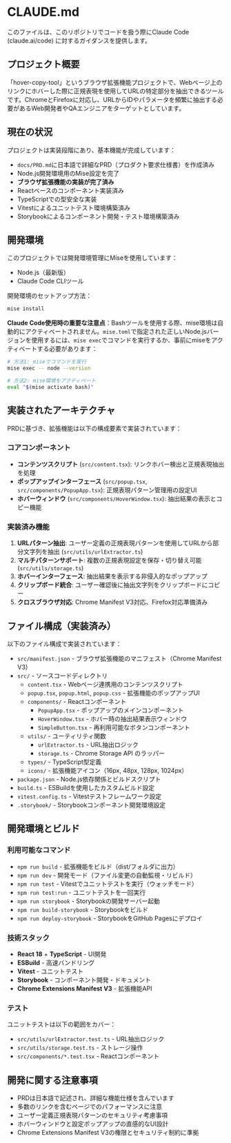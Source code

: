 # CLAUDE.md

このファイルは、このリポジトリでコードを扱う際にClaude Code (claude.ai/code) に対するガイダンスを提供します。

## プロジェクト概要

「hover-copy-tool」というブラウザ拡張機能プロジェクトで、Webページ上のリンクにホバーした際に正規表現を使用してURLの特定部分を抽出できるツールです。ChromeとFirefoxに対応し、URLからIDやパラメータを頻繁に抽出する必要があるWeb開発者やQAエンジニアをターゲットとしています。

## 現在の状況

プロジェクトは実装段階にあり、基本機能が完成しています：

- `docs/PRD.md`に日本語で詳細なPRD（プロダクト要求仕様書）を作成済み
- Node.js開発環境用のMise設定を完了
- **ブラウザ拡張機能の実装が完了済み**
- Reactベースのコンポーネント実装済み
- TypeScriptでの型安全な実装
- Vitestによるユニットテスト環境構築済み
- Storybookによるコンポーネント開発・テスト環境構築済み

## 開発環境

このプロジェクトでは開発環境管理にMiseを使用しています：

- Node.js（最新版）
- Claude Code CLIツール

開発環境のセットアップ方法：

```bash
mise install
```

**Claude Code使用時の重要な注意点**：Bashツールを使用する際、mise環境は自動的にアクティベートされません。`mise.toml`で指定された正しいNode.jsバージョンを使用するには、`mise exec`でコマンドを実行するか、事前にmiseをアクティベートする必要があります：

```bash
# 方法1: miseでコマンドを実行
mise exec -- node --version

# 方法2: mise環境をアクティベート
eval "$(mise activate bash)"
```

## 実装されたアーキテクチャ

PRDに基づき、拡張機能は以下の構成要素で実装されています：

### コアコンポーネント

- **コンテンツスクリプト** (`src/content.tsx`): リンクホバー検出と正規表現抽出を処理
- **ポップアップインターフェース** (`src/popup.tsx`, `src/components/PopupApp.tsx`): 正規表現パターン管理用の設定UI
- **ホバーウィンドウ** (`src/components/HoverWindow.tsx`): 抽出結果の表示とコピー機能

### 実装済み機能

1. **URLパターン抽出**: ユーザー定義の正規表現パターンを使用してURLから部分文字列を抽出 (`src/utils/urlExtractor.ts`)
2. **マルチパターンサポート**: 複数の正規表現設定を保存・切り替え可能 (`src/utils/storage.ts`)
3. **ホバーインターフェース**: 抽出結果を表示する非侵入的なポップアップ
4. **クリップボード統合**: ユーザー確認後に抽出文字列をクリップボードにコピー
5. **クロスブラウザ対応**: Chrome Manifest V3対応、Firefox対応準備済み

## ファイル構成（実装済み）

以下のファイル構成で実装されています：

- `src/manifest.json` - ブラウザ拡張機能のマニフェスト（Chrome Manifest V3）
- `src/` - ソースコードディレクトリ
  - `content.tsx` - Webページ連携用のコンテンツスクリプト
  - `popup.tsx`, `popup.html`, `popup.css` - 拡張機能のポップアップUI
  - `components/` - Reactコンポーネント
    - `PopupApp.tsx` - ポップアップのメインコンポーネント
    - `HoverWindow.tsx` - ホバー時の抽出結果表示ウィンドウ
    - `SimpleButton.tsx` - 再利用可能なボタンコンポーネント
  - `utils/` - ユーティリティ関数
    - `urlExtractor.ts` - URL抽出ロジック
    - `storage.ts` - Chrome Storage API のラッパー
  - `types/` - TypeScript型定義
  - `icons/` - 拡張機能アイコン（16px, 48px, 128px, 1024px）
- `package.json` - Node.js依存関係とビルドスクリプト
- `build.ts` - ESBuildを使用したカスタムビルド設定
- `vitest.config.ts` - Vitestテストフレームワーク設定
- `.storybook/` - Storybookコンポーネント開発環境設定

## 開発環境とビルド

### 利用可能なコマンド

- `npm run build` - 拡張機能をビルド（dist/フォルダに出力）
- `npm run dev` - 開発モード（ファイル変更の自動監視・リビルド）
- `npm run test` - Vitestでユニットテストを実行（ウォッチモード）
- `npm run test:run` - ユニットテストを一回実行
- `npm run storybook` - Storybookの開発サーバー起動
- `npm run build-storybook` - Storybookをビルド
- `npm run deploy-storybook` - StorybookをGitHub Pagesにデプロイ

### 技術スタック

- **React 18** + **TypeScript** - UI開発
- **ESBuild** - 高速バンドリング
- **Vitest** - ユニットテスト
- **Storybook** - コンポーネント開発・ドキュメント
- **Chrome Extensions Manifest V3** - 拡張機能API

### テスト

ユニットテストは以下の範囲をカバー：
- `src/utils/urlExtractor.test.ts` - URL抽出ロジック
- `src/utils/storage.test.ts` - ストレージ操作
- `src/components/*.test.tsx` - Reactコンポーネント

## 開発に関する注意事項

- PRDは日本語で記述され、詳細な機能仕様を含んでいます
- 多数のリンクを含むページでのパフォーマンスに注意
- ユーザー定義正規表現パターンのセキュリティ考慮事項
- ホバーウィンドウと設定ポップアップの直感的なUI設計
- Chrome Extensions Manifest V3の権限とセキュリティ制約に準拠
